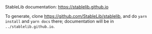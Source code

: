 StableLib documentation: https://stablelib.github.io

To generate, clone https://github.com/StableLib/stablelib, and do `yarn
install` and `yarn docs` there; documentation will be in
`../stablelib.github.io`.
